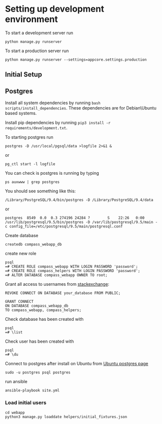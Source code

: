 # Setting up development environment

To start a development server run

```
python manage.py runserver
```

To start a production server run
```
python manage.py runserver --settings=appcore.settings.production
```

## Initial Setup

## Postgres

Install all system dependencies by running `bash scripts/install_dependencies`. These
dependencies are for Debian\Ubuntu based systems.

Install pip dependencies by running `pip3 install -r
requirements/development.txt`.

To starting postgres run
```
postgres -D /usr/local/pgsql/data >logfile 2>&1 &
```
or
```
pg_ctl start -l logfile
```

You can check is postgres is running by typing 
```
ps auxwww | grep postgres
```
You should see something like this:
```
/Library/PostgreSQL/9.4/bin/postgres -D /Library/PostgreSQL/9.4/data
```
or
```
postgres  8549  0.0  0.3 274196 24284 ?        S    22:26   0:00 /usr/lib/postgresql/9.5/bin/postgres -D /var/lib/postgresql/9.5/main -c config_file=/etc/postgresql/9.5/main/postgresql.conf
```

Create database
```
createdb compass_webapp_db
```

create new role
```
psql
=# CREATE ROLE compass_webapp WITH LOGIN PASSWORD 'password';
=# CREATE ROLE compass_helpers WITH LOGIN PASSWORD 'password';
=# ALTER DATABASE compass_webapp OWNER TO root;
```

Grant all access to usernames from [stackexchange](http://dba.stackexchange.com/questions/33943/granting-access-to-all-tables-for-a-user):
```
REVOKE CONNECT ON DATABASE your_database FROM PUBLIC;

GRANT CONNECT
ON DATABASE compass_webapp_db
TO compass_webapp, compass_helpers;
```

Check database has been created with
```
psql  
=# \list
```

Check user has been created with 
```
psql  
=# \du
```

Connect to postgres after install on Ubuntu
from [Ubuntu postgres page](https://help.ubuntu.com/community/PostgreSQL)
```
sudo -u postgres psql postgres
```

run ansible
```
ansible-playbook site.yml
```

### Load initial users

```
cd webapp
python3 manage.py loaddate helpers/initial_fixtures.json
```
